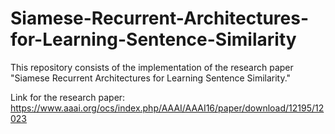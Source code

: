 # Siamese-Recurrent-Architectures-for-Learning-Sentence-Similarity
This repository consists of the implementation of the research paper "Siamese Recurrent Architectures for Learning Sentence Similarity." 

Link for the research paper: https://www.aaai.org/ocs/index.php/AAAI/AAAI16/paper/download/12195/12023
